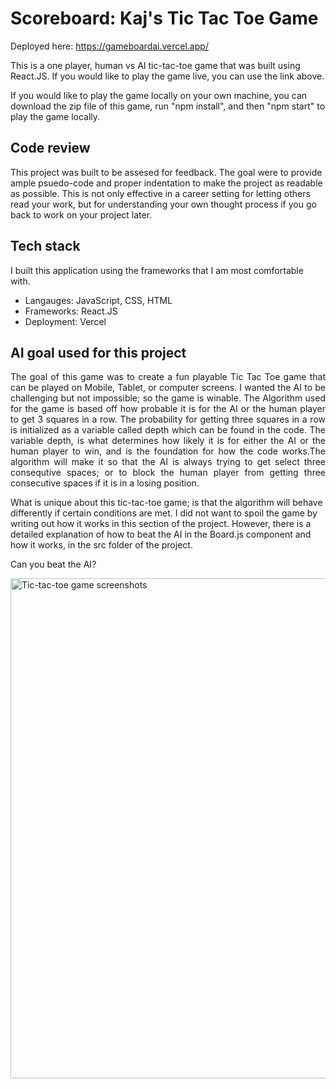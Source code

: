 # Scoreboard: Kaj's Tic Tac Toe Game

Deployed here: https://gameboardai.vercel.app/

This is a one player, human vs AI tic-tac-toe game that was built using React.JS. If you would like to play the game live, you can use the link above. 

If you would like to play the game locally on your own machine, you can download the zip file of this game, run "npm install", and then "npm start" to play the game locally. 

## Code review

This project was built to be assesed for feedback. The goal were to provide ample psuedo-code and proper indentation to make the project as readable as possible. This is not only effective in a career setting for letting others read your work, but for understanding your own thought process if you go back to work on your project later. 

## Tech stack

I built this application using the frameworks that I am most comfortable with. 

- Langauges: JavaScript, CSS, HTML
- Frameworks: React.JS
- Deployment: Vercel

## AI goal used for this project

<p width="800" align="justify">The goal of this game was to create a fun playable Tic Tac Toe game that can be played on Mobile, Tablet, or computer screens. I wanted the AI to be challenging but not impossible; so the game is winable. The Algorithm used for the game is based off how probable it is for the AI or the human player to get 3 squares in a row. The probability for getting three squares in a row is initialized as a variable called depth which can be found in the code. The variable depth, is what determines how likely it is for either the AI or the human player to win, and is the foundation for how the code works.The algorithm will make it so that the AI is always trying to get select three consequtive spaces; or to block the human player from getting three consecutive spaces if it is in a losing position.</p>

<p>What is unique about this tic-tac-toe game; is that the algorithm will behave differently if certain conditions are met. I did not want to spoil the game by writing out how it works in this section of the project. However, there is a detailed explanation of how to beat the AI in the Board.js component and how it works, in the src folder of the project.</p>

<p>Can you beat the AI?</p>

<img src="/tic-tac-game/gameboard.JPG" width="800" height="auto" alt="Tic-tac-toe game screenshots">